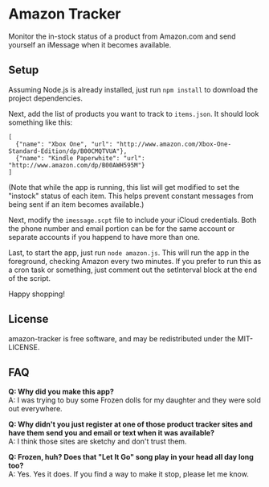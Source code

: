 # Amazon Tracker
Monitor the in-stock status of a product from Amazon.com and send yourself an iMessage
when it becomes available.

## Setup
Assuming Node.js is already installed, just run `npm install` to download the project dependencies.

Next, add the list of products you want to track to `items.json`.  It should look something like this:

```
[
  {"name": "Xbox One", "url": "http://www.amazon.com/Xbox-One-Standard-Edition/dp/B00CMQTVUA"},
  {"name": "Kindle Paperwhite": "url": "http://www.amazon.com/dp/B00AWH595M"}
]
```

(Note that while the app is running, this list will get modified to set the "instock" 
status of each item. This helps prevent constant messages from being sent if an item 
becomes available.)

Next, modify the `imessage.scpt` file to include your iCloud credentials. Both the phone number
and email portion can be for the same account or separate accounts if you happend to have
more than one.

Last, to start the app, just run `node amazon.js`. This will run the app in the foreground,
checking Amazon every two minutes. If you prefer to run this as a cron task or something,
just comment out the setInterval block at the end of the script.

Happy shopping!

## License
amazon-tracker is free software, and may be redistributed under the MIT-LICENSE.

## FAQ

**Q: Why did you make this app?**  
A: I was trying to buy some Frozen dolls for my daughter and they were sold out everywhere.

**Q: Why didn't you just register at one of those product tracker sites and have them send you and email or text when it was available?**  
A: I think those sites are sketchy and don't trust them.

**Q: Frozen, huh? Does that "Let It Go" song play in your head all day long too?**  
A: Yes. Yes it does. If you find a way to make it stop, please let me know.
